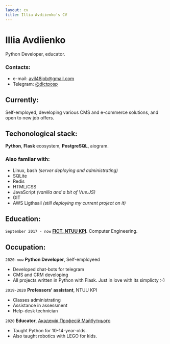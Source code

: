 ```yaml
---
layout: cv
title: Illia Avdiienko's CV
---
```

# Illia Avdiienko
Python Developer, educator.


### Contacts:
* e-mail: [avil48job@gmail.com](mailto:avil48job@gmail.com)
* Telegram: [@dictposp](https://t.me/dictprosp)


## Currently:

Self-employed, developing various CMS and e-commerce solutions, and open to new job offers.


## Techonological stack:

__Python__, __Flask__ ecosystem, __PostgreSQL__, aiogram.


### Also familar with:

* Linux, bash _(server deploying and administrating)_
* SQLite
* Redis
* HTML/CSS
* JavaScript _(vanilla and a bit of Vue.JS)_
* GIT
* AWS Ligthsail _(still deploying my current project on it)_   


## Education:

`September 2017 - now`
__[FICT, NTUU KPI](https://fiot.kpi.ua/).__
Computer Engineering.


## Occupation:

`2020-now`
__Python Developer__, Self-employeed

- Developed chat-bots for telegram
- CMS and CRM developing
- All projects written in Python with Flask. Just in love with its simplicty :-)

`2019-2020`
__Professors’ assistant__, NTUU KPI

- Classes administrating
- Assistance in assessment
- Help-desk technician

`2020`
__Educator__, [Академія Професій Майбутнього](https://academyua.com/ua/pro-nas)

- Taught Python for 10-14-year-olds.
- Also taught robotics with LEGO for kids.

<!-- ### Footer

Last updated: May 2021 -->


